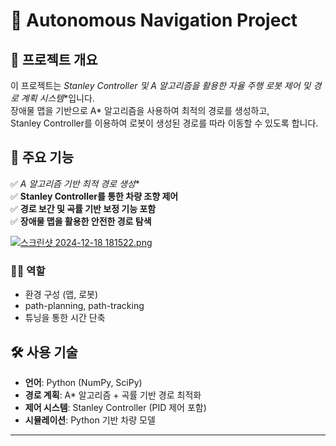 # 🚀  Autonomous Navigation Project

## 🔹 프로젝트 개요
이 프로젝트는 **Stanley Controller 및 A* 알고리즘을 활용한 자율 주행 로봇 제어 및 경로 계획 시스템**입니다.  
장애물 맵을 기반으로 A* 알고리즘을 사용하여 최적의 경로를 생성하고,  
Stanley Controller를 이용하여 로봇이 생성된 경로를 따라 이동할 수 있도록 합니다.

## 🚀 주요 기능
✅ **A* 알고리즘 기반 최적 경로 생성**  
✅ **Stanley Controller를 통한 차량 조향 제어**  
✅ **경로 보간 및 곡률 기반 보정 기능 포함**  
✅ **장애물 맵을 활용한 안전한 경로 탐색**  

[![스크린샷 2024-12-18 181522.png](attachment:0ee91ed3-7a58-4ab7-bacb-618119a01208:c85c5bc3-84fe-4c89-a82a-841743db0bc6.png)](https://file.notion.so/f/f/668a137e-5462-45a7-b2bd-2698c00ff5d2/0ee91ed3-7a58-4ab7-bacb-618119a01208/c85c5bc3-84fe-4c89-a82a-841743db0bc6.png?table=block&id=1a0d8a0a-8579-8059-a5ae-ce5bb1bf1fdf&spaceId=668a137e-5462-45a7-b2bd-2698c00ff5d2&expirationTimestamp=1752062400000&signature=1XcVqD9Ps1s6pMFmhHGWi-x0Efnq6XFZiQ7MFNiYXQI&downloadName=%EC%8A%A4%ED%81%AC%EB%A6%B0%EC%83%B7+2024-12-18+181522.png)
### 🙋‍♂️ 역할

- 환경 구성 (맵, 로봇)
- path-planning, path-tracking
- 튜닝을 통한 시간 단축
## 🛠️ 사용 기술
- **언어**: Python (NumPy, SciPy)  
- **경로 계획**: A* 알고리즘 + 곡률 기반 경로 최적화  
- **제어 시스템**: Stanley Controller (PID 제어 포함)  
- **시뮬레이션**: Python 기반 차량 모델  

---


